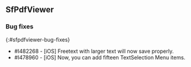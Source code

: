## SfPdfViewer

### Bug fixes
{:#sfpdfviewer-bug-fixes}

* \#I482268 - [iOS] Freetext with larger text will now save properly.
* \#I478960 - [iOS] Now, you can add fifteen TextSelection Menu items.

